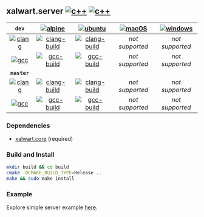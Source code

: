 ## xalwart.server [![c++](https://img.shields.io/badge/c%2B%2B-20-6c85cf)](https://isocpp.org/) [![c++](https://img.shields.io/badge/cmake-%3E=3.12-success)](https://cmake.org/)

| `dev` | [![alpine](https://img.shields.io/badge/Alpine_Linux-0D597F?style=flat&logo=alpine-linux&logoColor=white)](https://alpinelinux.org/) | [![ubuntu](https://img.shields.io/badge/Ubuntu-E95420?style=flat&logo=ubuntu&logoColor=white)](https://ubuntu.com/) | [![macOS](https://img.shields.io/badge/macOS-gray?style=flat&logo=apple&logoColor=white)](https://www.apple.com/macos/) | [![windows](https://img.shields.io/badge/Windows-0078D6?style=flat&logo=windows&logoColor=white)](https://www.microsoft.com/en-us/windows/) |
|:---:|:---:|:---:|:---:|:---:|
| [![clang](https://img.shields.io/badge/clang-%3E=10-lightgray)](https://clang.llvm.org/) | [![clang-build](https://github.com/YuriyLisovskiy/xalwart.server/actions/workflows/tests-clang-alpine.yml/badge.svg?branch=dev)](https://github.com/YuriyLisovskiy/xalwart.server/actions/workflows/tests-clang-alpine.yml?query=branch%3Adev) | [![clang-build](https://github.com/YuriyLisovskiy/xalwart.server/actions/workflows/tests-clang-ubuntu.yml/badge.svg?branch=dev)](https://github.com/YuriyLisovskiy/xalwart.server/actions/workflows/tests-clang-ubuntu.yml?query=branch%3Adev) | *not supported* | *not supported* |
| [![gcc](https://img.shields.io/badge/gcc-%3E=10-lightgray)](https://gcc.gnu.org/) | [![gcc-build](https://github.com/YuriyLisovskiy/xalwart.server/actions/workflows/tests-gcc-alpine.yml/badge.svg?branch=dev)](https://github.com/YuriyLisovskiy/xalwart.server/actions/workflows/tests-gcc-alpine.yml?query=branch%3Adev) | [![gcc-build](https://github.com/YuriyLisovskiy/xalwart.server/actions/workflows/tests-gcc-ubuntu.yml/badge.svg?branch=dev)](https://github.com/YuriyLisovskiy/xalwart.server/actions/workflows/tests-gcc-ubuntu.yml?query=branch%3Adev) | *not supported* | *not supported* |
| **`master`** |
| [![clang](https://img.shields.io/badge/clang-%3E=10-lightgray)](https://clang.llvm.org/) | [![clang-build](https://github.com/YuriyLisovskiy/xalwart.server/actions/workflows/tests-clang-alpine.yml/badge.svg?branch=master)](https://github.com/YuriyLisovskiy/xalwart.server/actions/workflows/tests-clang-alpine.yml?query=branch%3Amaster) | [![clang-build](https://github.com/YuriyLisovskiy/xalwart.server/actions/workflows/tests-clang-ubuntu.yml/badge.svg?branch=master)](https://github.com/YuriyLisovskiy/xalwart.server/actions/workflows/tests-clang-ubuntu.yml?query=branch%3Amaster) | *not supported* | *not supported* |
| [![gcc](https://img.shields.io/badge/gcc-%3E=10-lightgray)](https://gcc.gnu.org/) | [![gcc-build](https://github.com/YuriyLisovskiy/xalwart.server/actions/workflows/tests-gcc-alpine.yml/badge.svg?branch=master)](https://github.com/YuriyLisovskiy/xalwart.server/actions/workflows/tests-gcc-alpine.yml?query=branch%3Amaster) | [![gcc-build](https://github.com/YuriyLisovskiy/xalwart.server/actions/workflows/tests-gcc-ubuntu.yml/badge.svg?branch=master)](https://github.com/YuriyLisovskiy/xalwart.server/actions/workflows/tests-gcc-ubuntu.yml?query=branch%3Amaster) | *not supported* | *not supported* |

### Dependencies
  - [xalwart.core](https://github.com/YuriyLisovskiy/xalwart.core) (required)

### Build and Install
```bash
mkdir build && cd build
cmake -DCMAKE_BUILD_TYPE=Release ..
make && sudo make install
```

### Example
Explore simple server example [here](example).
